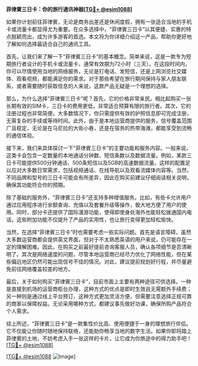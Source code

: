 **菲律賓三日卡：你的旅行通讯神器[[TG💪+ @esim1088](https://t.me/s/esim1088)]**

如果你计划前往菲律賓，无论是商务出差还是休闲度假，拥有一张适合当地的手机卡或流量卡都显得尤为重要。在众多选择中，“菲律賓三日卡”以其便捷、实惠的特点脱颖而出，成为许多游客的首选。本文将为你详细介绍这一产品，帮助你更好地了解如何选择最适合自己的通讯工具。

首先，让我们来了解一下“菲律賓三日卡”的基本概念。简单来说，这是一款专为短期旅行者设计的手机卡或流量卡，通常有效期为72小时（三天）。在这段时间内，你可以尽情使用当地的网络服务，无论是打电话、发短信，还是上网浏览社交媒体、观看视频，都能满足你的需求。对于那些希望在旅行期间保持与家人朋友联系，或者需要随时获取信息的人来说，这款产品无疑是一个理想的选择。

那么，为什么选择“菲律賓三日卡”呢？首先，它的价格非常亲民。相比起购买一张长期有效的SIM卡，三日卡的费用更低，非常适合预算有限的旅行者。其次，它的注册过程也非常简便。大多数情况下，你只需提供有效的护照信息即可完成注册，无需复杂的手续或等待时间。此外，由于是本地运营商提供的服务，信号覆盖范围广且稳定，无论是在马尼拉的大街小巷，还是在宿务的热带海滩，都能享受到流畅的通信体验。

接下来，我们来具体探讨一下“菲律賓三日卡”的主要功能和服务内容。一般来说，这类卡会包含一定数量的本地通话分钟数、短信条数以及数据流量。例如，某款三日卡可能提供500分钟通话、500条短信以及5GB的高速数据流量。这样的配置足以应对大多数日常需求，包括视频通话、在线导航以及观看流媒体内容等。当然，不同品牌和型号的三日卡可能会有所差异，因此在购买前建议仔细阅读相关说明，确保其功能符合你的预期。

除了基础的服务外，“菲律賓三日卡”还支持多种增值服务。比如，有些卡允许用户通过应用程序进行余额查询、充值以及套餐升级等操作，极大地方便了用户的使用。同时，部分卡还提供了国际漫游功能，使得即使身处海外也能轻松拨通国内电话。这些附加功能不仅提升了产品的实用性，也让旅行变得更加轻松愉快。

当然，在选择“菲律賓三日卡”时也需要考虑一些实际问题。首先是语言障碍，虽然大多数运营商都会提供英文界面，但对于不太熟悉英语的用户来说，仍可能存在一定的理解困难。因此，在购买之前最好提前咨询客服人员，确认各项细节是否清晰明了。其次是网络速度的问题，尽管本地运营商已经尽力优化了网络性能，但在某些偏远地区仍然可能出现信号不佳的情况。对此，建议提前规划好行程，并尽量避免前往网络覆盖较差的地方。

最后，关于如何购买“菲律賓三日卡”，目前市面上主要有两种途径可供选择。一种是直接到机场的运营商柜台办理，这种方式的优点是即时生效且无需额外手续费；另一种则是通过线上平台预订，这种方式更加灵活方便，但需要注意选择正规可靠的商家以保障权益。无论采用哪种方式，都建议事先做好功课，确保所购产品符合个人需求。

综上所述，“菲律賓三日卡”是一款集性价比高、使用便捷于一身的理想旅行伴侣。它不仅能让你随时随地保持联络，还能助你畅享当地的数字生活。如果你即将踏上菲律賓的土地，不妨考虑入手一张这样的卡片，让它成为你旅途中的得力助手吧！[[TG💪+ @esim1088](https://t.me/s/esim1088)]

[[TG💪+ @esim1088](https://t.me/s/esim1088) ![Image](https://i.postimg.cc/4NQfJmqS/Snipaste-2025-05-13-00-14-12.png)]